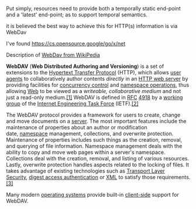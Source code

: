 Put simply, resources need to provide both a temporally static end-point and a 'latest' end-point; as to support temporal semantics.

it is believed the best way to achieve this for HTTP(s) information is via WebDav

I've found https://cs.opensource.google/go/x/net 

Description of  [WebDav from WikiPedia](https://en.wikipedia.org/wiki/WebDAV)

**WebDAV** (**Web Distributed Authoring and Versioning**) is a set of extensions to the [Hypertext Transfer Protocol](https://en.wikipedia.org/wiki/Hypertext_Transfer_Protocol "Hypertext Transfer Protocol") (HTTP), which allows [user agents](https://en.wikipedia.org/wiki/User_agent "User agent") to collaboratively author contents _directly_ in an [HTTP web server](https://en.wikipedia.org/wiki/Web_server "Web server") by providing facilities for [concurrency control](https://en.wikipedia.org/wiki/Concurrency_control "Concurrency control") and [namespace operations](https://en.wikipedia.org/wiki/Namespace "Namespace"), thus allowing [Web](https://en.wikipedia.org/wiki/World_Wide_Web "World Wide Web") to be viewed as a _writeable, collaborative medium_ and not just a read-only medium.[[1]](https://en.wikipedia.org/wiki/WebDAV#cite_note-FOOTNOTEWhiteheadGoland1999293-1) WebDAV is defined in [RFC](https://en.wikipedia.org/wiki/RFC_(identifier) "RFC (identifier)") [4918](https://datatracker.ietf.org/doc/html/rfc4918) by a [working group](https://en.wikipedia.org/wiki/Working_group "Working group") of the [Internet Engineering Task Force](https://en.wikipedia.org/wiki/Internet_Engineering_Task_Force "Internet Engineering Task Force") (IETF).[[2]](https://en.wikipedia.org/wiki/WebDAV#cite_note-FOOTNOTEWhitehead199834-2)

The WebDAV protocol provides a framework for users to create, change and move documents on a [server](https://en.wikipedia.org/wiki/Server_(computing) "Server (computing)"). The most important features include the maintenance of properties about an author or modification date, [namespace](https://en.wikipedia.org/wiki/Namespace "Namespace") management, collections, and overwrite protection. Maintenance of properties includes such things as the creation, removal, and querying of file information. Namespace management deals with the ability to copy and move web pages within a server's namespace. Collections deal with the creation, removal, and listing of various resources. Lastly, overwrite protection handles aspects related to the locking of files. It takes advantage of existing technologies such as [Transport Layer Security](https://en.wikipedia.org/wiki/Transport_Layer_Security "Transport Layer Security"), [digest access authentication](https://en.wikipedia.org/wiki/Digest_access_authentication "Digest access authentication") or [XML](https://en.wikipedia.org/wiki/XML "XML") to satisfy those requirements.[[3]](https://en.wikipedia.org/wiki/WebDAV#cite_note-FOOTNOTEWhiteheadGoland1999294-3)

Many modern [operating systems](https://en.wikipedia.org/wiki/Operating_system "Operating system") provide built-in [client-side](https://en.wikipedia.org/wiki/Client-side "Client-side") support for WebDAV.